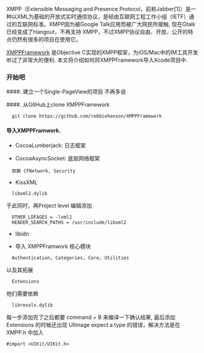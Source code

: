 XMPP（Extensible Messaging and Presence Protocol，前称Jabber[1]）是一种以XML为基础的开放式实时通信协议，是经由互联网工程工作小组（IETF）通过的互联网标准。XMPP因为被Google Talk应用而被广大网民所接触, 现在Gtalk已经变成了Hangout，不再支持 XMPP，不过XMPP协议自由、开放、公开的特点仍然有很多的项目在使用它。

[XMPPFramework](https://github.com/robbiehanson/XMPPFramework) 是Objective C实现的XMPP框架，为iOS/Mac中的IM工具开发听过了非常大的便利. 本文将介绍如何将XMPPFramework导入Xcode项目中.

### 开始吧

####. 建立一个Single-PageView的项目
  不再多说

####. 从GitHub上clone XMPPFramework

```
  git clone https://github.com/robbiehanson/XMPPFramework
```

#### 导入XMPPFramwork.

* CocoaLumberjack: 日志框架

* CocoaAsyncSocket: 底层网络框架

```
  依赖 CFNetwork, Security
```

* KissXML

```
  libxml2.dylib
```

于此同时，再Project level 编辑添加

```
  OTHER_LDFAGES = -lxml2
  HEADER_SEARCH_PATHS = /usr/include/libxml2
```

* libidn

* 导入 XMPPFramwork 核心模块

```
  Authentication, Categories, Core, Utilities
```

以及其拓展

```
  Extensions
```
他们需要依赖

```
  libresolv.dylib
```

每一步添加完了之后都要 command + B 来编译一下确认结果, 最后添加 Extensions 的时候还出现 UIImage expect a type 的错误，解决方法是在 XMPP.h 中加入

```
#import <UIKit/UIKit.h>
```
